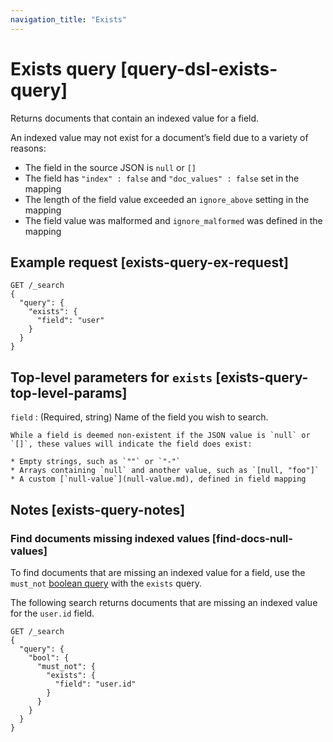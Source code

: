 ```yaml
---
navigation_title: "Exists"
---
```


# Exists query [query-dsl-exists-query]


Returns documents that contain an indexed value for a field.

An indexed value may not exist for a document’s field due to a variety of reasons:

* The field in the source JSON is `null` or `[]`
* The field has `"index" : false` and `"doc_values" : false` set in the mapping
* The length of the field value exceeded an `ignore_above` setting in the mapping
* The field value was malformed and `ignore_malformed` was defined in the mapping

## Example request [exists-query-ex-request]

```console
GET /_search
{
  "query": {
    "exists": {
      "field": "user"
    }
  }
}
```


## Top-level parameters for `exists` [exists-query-top-level-params]

`field`
:   (Required, string) Name of the field you wish to search.

    While a field is deemed non-existent if the JSON value is `null` or `[]`, these values will indicate the field does exist:

    * Empty strings, such as `""` or `"-"`
    * Arrays containing `null` and another value, such as `[null, "foo"]`
    * A custom [`null-value`](null-value.md), defined in field mapping



## Notes [exists-query-notes]

### Find documents missing indexed values [find-docs-null-values]

To find documents that are missing an indexed value for a field, use the `must_not` [boolean query](query-dsl-bool-query.md) with the `exists` query.

The following search returns documents that are missing an indexed value for the `user.id` field.

```console
GET /_search
{
  "query": {
    "bool": {
      "must_not": {
        "exists": {
          "field": "user.id"
        }
      }
    }
  }
}
```



